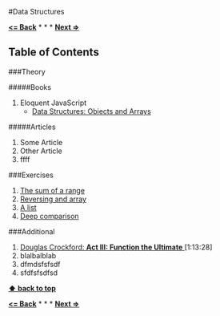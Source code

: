 #Data Structures

**[<= Back](../02-functions-variables-scope-and-memory/functions-variables-scope-and-memory.md)**		*	*	*	**[Next =>](../04-high-order-functions/high-order-functions.md)**

## Table of Contents

###Theory

#####Books

1. Eloquent JavaScript
    * [Data Structures: Objects and Arrays](http://eloquentjavascript.net/04_data.html)

#####Articles

1. Some Article
1. Other Article
1. ffff

###Exercises

1. [The sum of a range](file:///projects/Eloquent-JavaScript/html/04_data.html#h_8ZspxiCEC/)
1. [Reversing and array](file:///projects/Eloquent-JavaScript/html/04_data.html#h_6xTmjj4Rf5)
1. [A list](file:///projects/Eloquent-JavaScript/html/04_data.html#h_nSTX34CM1M)
1. [Deep comparison](file:///projects/Eloquent-JavaScript/html/04_data.html#h_IJBU+aXOIC)

###Additional

1. [Douglas Crockford: **Act III: Function the Ultimate** ](https://www.youtube.com/watch?v=ya4UHuXNygM)[1:13:28]
1. blalbalblab
1. dfmdsfsfsdf
1. sfdfsfsdfsd

**[⬆ back to top](#table-of-contents)**

**[<= Back](../02-functions-variables-scope-and-memory/functions-variables-scope-and-memory.md)**		*	*	*	**[Next =>](../04-high-order-functions/high-order-functions.md)**











